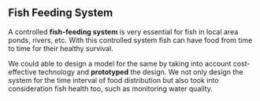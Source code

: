 ## Fish Feeding System

A controlled **fish-feeding system** is very essential for fish in local area ponds, rivers, etc. 
With this controlled system fish can have food from time to time for their healthy survival.

We could able to design a model for the same by taking into account cost-effective technology and **prototyped** the design.
We not only design the system for the time interval of food distribution but also took into consideration fish health too, such as 
monitoring water quality.

